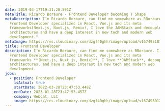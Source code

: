 ```yaml
---
date: 2019-03-17T19:31:20.591Z
metaTitle: Ricardo Boraure - Frontend Developer becoming T Shape
metaDescription: I’m Ricardo Boraure, can find me somewhere as RBoraure. I’m
  Frontend Developer specialized in React, Vue.js and its meta
  frameworks(Next.js, Nuxt.js, Remix), I love the JAMStack and decoupled
  architectures and have a deep interest in new tech and modern web
  development."
metaImage: https://res.cloudinary.com/dzgf40ghh/image/upload/v1674951877/portrait_bq1urr.jpg
title: Frontend Developer
description: I’m Ricardo Boraure, can find me somewhere as RBoraure. I’m
  Frontend Developer specialized in React, Vue.js and its meta
  frameworks **(Next.js, Nuxt.js, Remix)**, I love **JAMStack**, decoupled
  architectures, and have a deep interest in new tech and modern web
  development.
jobs:
  - position: Frontend Developer
    isActual: true
    startDate: 2022-03-28T23:47:53.448Z
    endDate: 2023-01-28T23:47:53.457Z
    company: Webcat, LLC
    image: https://res.cloudinary.com/dzgf40ghh/image/upload/v1674950125/webcat_m0dqm7.jpg
---
```

